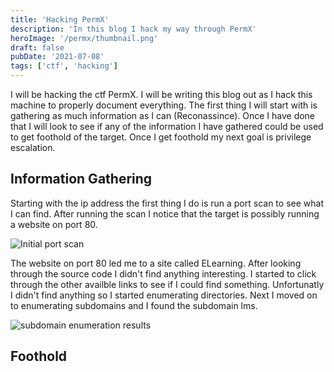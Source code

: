 ```yaml
---
title: 'Hacking PermX'
description: 'In this blog I hack my way through PermX'
heroImage: '/permx/thumbnail.png'
draft: false
pubDate: '2021-07-08'
tags: ['ctf', 'hacking']
---
```


I will be hacking the ctf PermX. I will be writing this blog out as I hack this machine to properly document 
everything. The first thing I will start with is gathering as much information as I can (Reconassince). Once I have done that
I will look to see if any of the information I have gathered could be used to get foothold of the target. Once I get foothold my next goal is privilege escalation.

## Information Gathering

Starting with the ip address the first thing I do is run a port scan to see what I can find. After running the scan I notice that the target is possibly running a website on port 80.

![Initial port scan](/permx/nmap_initial2.png)

The website on port 80 led me to a site called ELearning. After looking through the source code I didn't find anything interesting. I started to click through the other availble links to see if I could find something. Unfortunatly I didn't find anything so I started enumerating directories.
Next I moved on to enumerating subdomains and I found the subdomain lms.

![subdomain enumeration results](/permx/ffuf_sub.png)

## Foothold 





